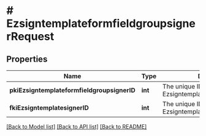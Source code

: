 # # EzsigntemplateformfieldgroupsignerRequest

## Properties

Name | Type | Description | Notes
------------ | ------------- | ------------- | -------------
**pkiEzsigntemplateformfieldgroupsignerID** | **int** | The unique ID of the Ezsigntemplateformfieldgroupsigner | [optional]
**fkiEzsigntemplatesignerID** | **int** | The unique ID of the Ezsigntemplatesigner |

[[Back to Model list]](../../README.md#models) [[Back to API list]](../../README.md#endpoints) [[Back to README]](../../README.md)
